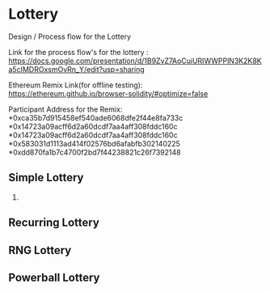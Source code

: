 # Lottery
Design / Process flow for the Lottery

Link for the process flow's for the lottery : 
https://docs.google.com/presentation/d/1B9ZvZ7AoCuiURIWWPPlN3K2K8Ka5cIMDROxsmOvRn_Y/edit?usp=sharing

Ethereum Remix Link(for offline testing):
https://ethereum.github.io/browser-solidity/#optimize=false

Participant Address for the Remix:
*0xca35b7d915458ef540ade6068dfe2f44e8fa733c
*0x14723a09acff6d2a60dcdf7aa4aff308fddc160c
*0x14723a09acff6d2a60dcdf7aa4aff308fddc160c
*0x583031d1113ad414f02576bd6afabfb302140225
*0xdd870fa1b7c4700f2bd7f44238821c26f7392148

## Simple Lottery
1.


## Recurring Lottery
## RNG Lottery
## Powerball Lottery
